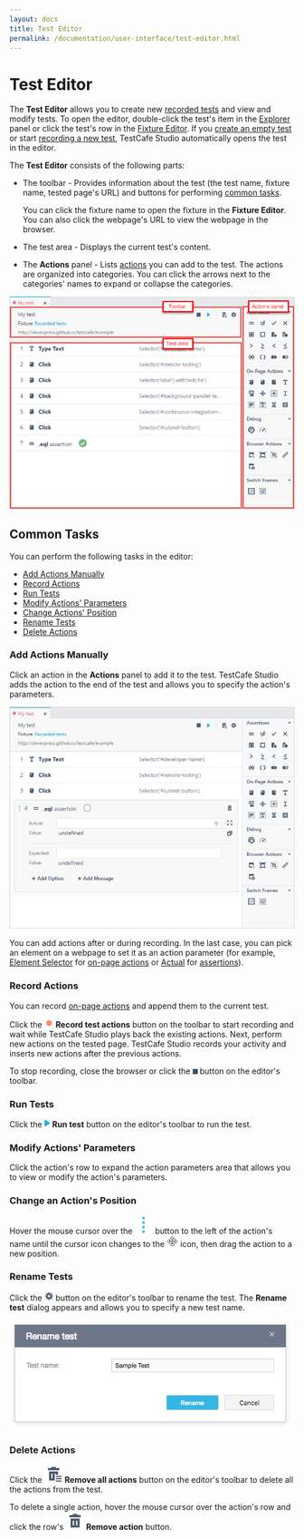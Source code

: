 ```yaml
---
layout: docs
title: Test Editor
permalink: /documentation/user-interface/test-editor.html
---
```

# Test Editor

The **Test Editor** allows you to create new [recorded tests](../guides/organize-tests.md#recorded-test-files) and view and modify tests. To open the editor, double-click the test's item in the [Explorer](explorer-panel.md) panel or click the test's row in the [Fixture Editor](fixture-editor.md). If you [create an empty test](../guides/record-tests/README.md#create-tests) or start [recording a new test](../guides/record-tests/README.md#start-and-stop-recording), TestCafe Studio automatically opens the test in the editor.

The **Test Editor** consists of the following parts:

* The toolbar - Provides information about the test (the test name, fixture name, tested page's URL) and buttons for performing [common tasks](#common-tasks).

    You can click the fixture name to open the fixture in the **Fixture Editor**. You can also click the webpage's URL to view the webpage in the browser.

* The test area - Displays the current test's content.
* The **Actions** panel - Lists [actions](../guides/record-tests/test-actions/README.md) you can add to the test.
    The actions are organized into categories. You can click the arrows next to the categories' names to expand or collapse the categories.

![Test editor](../../images/user-interface/test-editor.png)

## Common Tasks

You can perform the following tasks in the editor:

* [Add Actions Manually](#add-actions-manually)
* [Record Actions](#record-actions)
* [Run Tests](#run-tests)
* [Modify Actions' Parameters](#modify-actions-parameters)
* [Change Actions' Position](#change-an-actions-position)
* [Rename Tests](#rename-tests)
* [Delete Actions](#delete-actions)

### Add Actions Manually

Click an action in the **Actions** panel to add it to the test. TestCafe Studio adds the action to the end of the test and allows you to specify the action's parameters.

![Add new actions](../../images/guides/add-new-actions.png)

You can add actions after or during recording. In the last case, you can pick an element on a webpage to set it as an action parameter (for example, [Element Selector](../guides/record-tests/test-actions/on-page-actions/action-parameters.md#element-selector) for [on-page actions](../guides/record-tests/test-actions/on-page-actions/README.md) or [Actual](../guides/record-tests/test-actions/assertions.md#actual-parameter) for [assertions](../guides/record-tests/test-actions/assertions.md)).

### Record Actions

You can record [on-page actions](../guides/record-tests/test-actions/on-page-actions/README.md) and append them to the current test.

Click the ![Record button](../../images/guides/record-test-icon.png) **Record test actions** button on the toolbar to start recording and wait while TestCafe Studio plays back the existing actions. Next, perform new actions on the tested page. TestCafe Studio records your activity and inserts new actions after the previous actions.

To stop recording, close the browser or click the ![Stop recording button](../../images/guides/stop-recording-icon.png) button on the editor's toolbar.

### Run Tests

Click the ![Run tests button](../../images/guides/action-run-icon.png) **Run test** button on the editor's toolbar to run the test.

### Modify Actions' Parameters

Click the action's row to expand the action parameters area that allows you to view or modify the action's parameters.

### Change an Action's Position

Hover the mouse cursor over the ![Drag icon](../../images/user-interface/drag-item-icon.svg) button to the left of the action's name until the cursor icon changes to the ![Drag icon](../../images/user-interface/move-cursor-icon.png) icon, then drag the action to a new position.

### Rename Tests

Click the ![Rename button](../../images/guides/settings-icon.png) button on the editor's toolbar to rename the test. The **Rename test** dialog appears and allows you to specify a new test name.

![Rename test dialog](../../images/user-interface/dialogs/rename-test-dialog.png)

### Delete Actions

Click the ![Remove all actions icon](../../images/user-interface/remove-all-icon.svg) **Remove all actions** button on the editor's toolbar to delete all the actions from the test.

To delete a single action, hover the mouse cursor over the action's row and click the row's ![Remove icon](../../images/user-interface/remove-big-icon.svg) **Remove action** button.